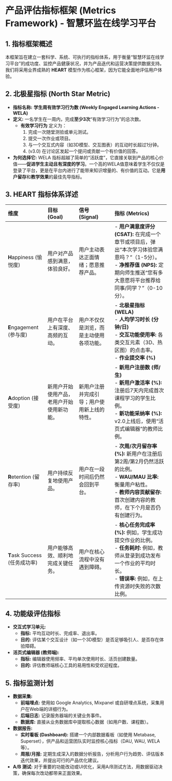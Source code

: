 # 产品评估指标框架 (Metrics Framework) - 智慧环监在线学习平台

## 1. 指标框架概述

本框架旨在建立一套科学、系统、可执行的指标体系，用于衡量“智慧环监在线学习平台”的成功度、监控产品健康状况，并为产品迭代和运营决策提供数据支持。我们将采用业界成熟的 **HEART** 模型作为核心框架，因为它能全面地评估用户体验。

## 2. 北极星指标 (North Star Metric)

* **指标名称:** **学生周有效学习行为数 (Weekly Engaged Learning Actions - WELA)**
* **定义:** 一名学生在一周内，完成**至少3次**“有效学习行为”的总次数。
    * **有效学习行为** 定义为：
        1.  完成一次随堂测验或单元测试。
        2.  提交一次作业或项目。
        3.  与一个交互式内容（如3D模型、交互图表）的互动时长超过1分钟。
        4.  (v3.0) 在讨论区发起一个提问或贡献一个有价值的回答。
* **为何选择它:** WELA 指标超越了简单的“活跃度”，它直接关联到产品的核心价值——**促进学生主动且有深度的学习**。一个高的WELA值意味着学生不仅仅是登录了平台，更是在平台内进行了能带来知识增量的、有价值的互动。它是**用户留存**和**教学效果**的最佳先导指标。

## 3. HEART 指标体系详述

| 维度 | 目标 (Goal) | 信号 (Signal) | 指标 (Metrics) |
| :--- | :--- | :--- | :--- |
| **H**appiness (愉悦度) | 用户对产品感到满意，体验良好。 | 用户主动表达正面情绪；愿意推荐产品。 | - **用户满意度评分 (CSAT):** 在完成一个章节或项目后，弹出“本次学习体验您满意吗？”（1-5分）。<br>- **净推荐值 (NPS):** 定期向师生推送“您有多大意愿将平台推荐给同事/同学？”（0-10分）。 |
| **E**ngagement (参与度) | 用户在平台上有深度、高频的互动。 | 用户不仅仅是浏览，而是主动使用各项功能。 | - **北极星指标 (WELA)**<br>- **人均学习时长 (分钟/日)**<br>- **交互功能使用率:** 各类交互元素（3D、热区图）的点击率。<br>- **作业提交率 (%)** |
| **A**doption (接受度) | 新用户开始使用产品，老用户开始使用新功能。| 新用户注册并完成引导；用户使用新上线的特性。| - **新用户注册数 (师/生)**<br>- **新用户激活率 (%):** 注册后7天内完成首次课程学习的学生比例。<br>- **新功能采纳率 (%):** v2.0上线后，使用“活页式编辑器”的教师比例。 |
| **R**etention (留存率) | 用户持续反复地使用产品。 | 用户在一段时间后仍然会回到平台。 | - **次周/次月留存率 (%):** 新用户在注册后第2周/第2月仍然活跃的比例。<br>- **WAU/MAU 比率:** 衡量用户粘性。<br>- **教师内容贡献留存:** 首次创建内容的教师，在下个月是否仍有创建行为。 |
| **T**ask Success (任务成功率) | 用户能够高效、顺利地完成关键任务。 | 用户在核心流程中没有遇到障碍。 | - **核心任务完成率 (%):** 例如，学生成功提交作业的比例。<br>- **任务耗时:** 例如，教师从登录到成功发布一个作业的平均时长。<br>- **错误率:** 例如，在上传资源时失败的次数比例。|

## 4. 功能级评估指标

* **交互式学习单元:**
    * **指标:** 平均互动时长、完成率、退出率。
    * **目的:** 评估某个交互设计（如一个3D模型）是否足够吸引人、是否存在体验障碍。
* **活页式编辑器 (教师端):**
    * **指标:** 编辑器使用频率、平均单次使用时长、活页创建数量。
    * **目的:** 评估教师端核心工具的易用性和受欢迎程度。

## 5. 指标监测计划

* **数据采集:**
    * **前端埋点:** 使用如 Google Analytics, Mixpanel 或自研埋点系统，采集用户在Web端的详细行为。
    * **后端日志:** 记录服务器端的关键业务事件。
    * **数据库:** 直接从业务数据库中提取核心数据（如用户数、课程数）。
* **数据报告:**
    * **实时看板 (Dashboard):** 搭建一个内部数据看板（如使用 Metabase, Superset），供产品和运营团队实时监控核心指标（DAU, WAU, WELA等）。
    * **周报/月报:** 定期生成深入的数据分析报告，分析用户行为趋势、评估版本迭代效果，并提出可行的产品优化建议。
* **A/B 测试:** 对于重要的功能改动或UI优化，采用A/B测试方法，用数据驱动决策，确保每次改动都带来正面效果。